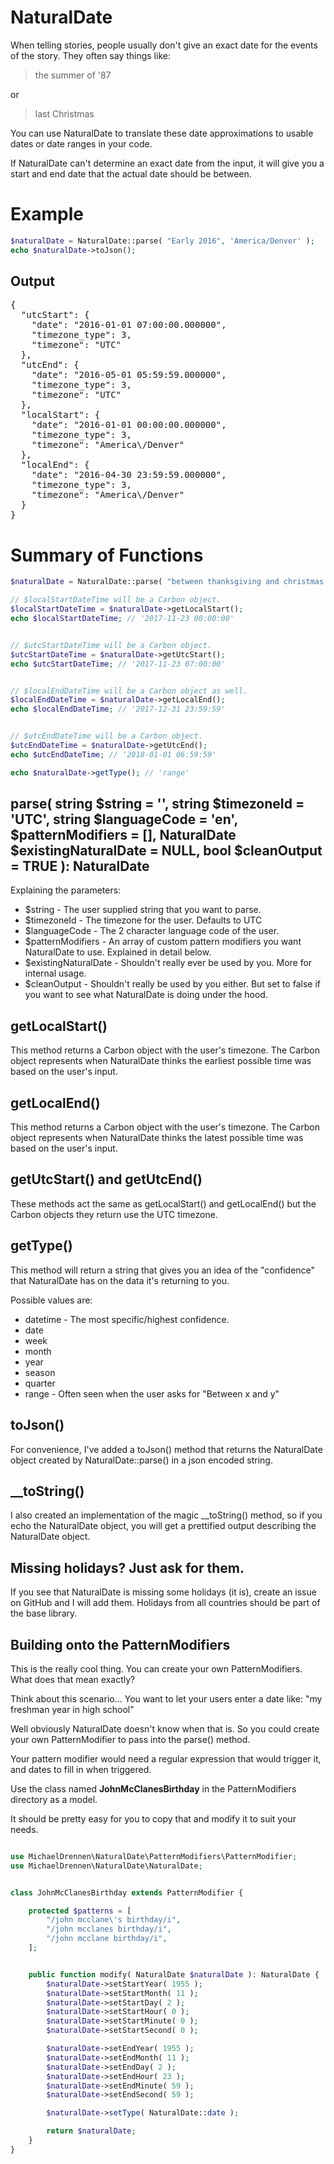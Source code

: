 # NaturalDate  
When telling stories, people usually don't give an exact date for the events of the story. They often say things like:
> the summer of '87

or 
> last Christmas  
  
You can use NaturalDate to translate these date approximations to usable dates or date ranges in your code.  
  
If NaturalDate can't determine an exact date from the input, it will give you a start and end date that the actual date should be between.  
  
# Example
```php  
$naturalDate = NaturalDate::parse( "Early 2016", 'America/Denver' );  
echo $naturalDate->toJson();
```
## Output
<pre>
{  
  "utcStart": {  
    "date": "2016-01-01 07:00:00.000000",  
    "timezone_type": 3,  
    "timezone": "UTC"  
  },  
  "utcEnd": {  
    "date": "2016-05-01 05:59:59.000000",  
    "timezone_type": 3,  
    "timezone": "UTC"  
  },  
  "localStart": {  
    "date": "2016-01-01 00:00:00.000000",  
    "timezone_type": 3,  
    "timezone": "America\/Denver"  
  },  
  "localEnd": {  
    "date": "2016-04-30 23:59:59.000000",  
    "timezone_type": 3,  
    "timezone": "America\/Denver"  
  }  
}
</pre>

# Summary of Functions

```php
$naturalDate = NaturalDate::parse( "between thanksgiving and christmas 2017", 'America/Denver' );

// $localStartDateTime will be a Carbon object.
$localStartDateTime = $naturalDate->getLocalStart();
echo $localStartDateTime; // '2017-11-23 00:00:00'


// $utcStartDateTime will be a Carbon object.
$utcStartDateTime = $naturalDate->getUtcStart();
echo $utcStartDateTime; // '2017-11-23 07:00:00'


// $localEndDateTime will be a Carbon object as well.
$localEndDateTime = $naturalDate->getLocalEnd();
echo $localEndDateTime; // '2017-12-31 23:59:59'


// $utcEndDateTime will be a Carbon object.
$utcEndDateTime = $naturalDate->getUtcEnd();
echo $utcEndDateTime; // '2018-01-01 06:59:59'

echo $naturalDate->getType(); // 'range'

```

## parse( string $string = '', string $timezoneId = 'UTC', string $languageCode = 'en', $patternModifiers = [], NaturalDate $existingNaturalDate = NULL, bool $cleanOutput = TRUE ): NaturalDate
Explaining the parameters:
- $string - The user supplied string that you want to parse.
- $timezoneId - The timezone for the user. Defaults to UTC
- $languageCode - The 2 character language code of the user.
- $patternModifiers - An array of custom pattern modifiers you want NaturalDate to use. Explained in detail below.
- $existingNaturalDate - Shouldn't really ever be used by you. More for internal usage.
- $cleanOutput - Shouldn't really be used by you either. But set to false if you want to see what NaturalDate is doing under the hood.

## getLocalStart()
This method returns a Carbon object with the user's timezone. The Carbon object represents when NaturalDate thinks the earliest possible time was based on the user's input.

## getLocalEnd()
This method returns a Carbon object with the user's timezone. The Carbon object represents when NaturalDate thinks the latest possible time was based on the user's input.

## getUtcStart() and getUtcEnd()
These methods act the same as getLocalStart() and getLocalEnd() but the Carbon objects they return use the UTC timezone.

## getType()
This method will return a string that gives you an idea of the "confidence" that NaturalDate has on the data it's returning to you.

Possible values are:
- datetime - The most specific/highest confidence.
- date
- week       
- month      
- year       
- season     
- quarter    
- range - Often seen when the user asks for "Between x and y"  

## toJson()
For convenience, I've added a toJson() method that returns the NaturalDate object created by NaturalDate::parse() in a json encoded string.    

## __toString()
I also created an implementation of the magic __toString() method, so if you echo the NaturalDate object, you will get a prettified output describing the NaturalDate object.

## Missing holidays? Just ask for them.
If you see that NaturalDate is missing some holidays (it is), create an issue on GitHub and I will add them. Holidays from all countries should be part of the base library.

## Building onto the PatternModifiers
This is the really cool thing. You can create your own PatternModifiers. What does that mean exactly?

Think about this scenario... 
You want to let your users enter a date like:
"my freshman year in high school"

Well obviously NaturalDate doesn't know when that is. So you could create your own PatternModifier to pass into the parse() method.

Your pattern modifier would need a regular expression that would trigger it, and dates to fill in when triggered.

Use the class named **JohnMcClanesBirthday** in the PatternModifiers directory as a model.

It should be pretty easy for you to copy that and modify it to suit your needs.

```php

use MichaelDrennen\NaturalDate\PatternModifiers\PatternModifier;
use MichaelDrennen\NaturalDate\NaturalDate;


class JohnMcClanesBirthday extends PatternModifier {

    protected $patterns = [
        "/john mcclane\'s birthday/i",
        "/john mcclanes birthday/i",
        "/john mcclane birthday/i",
    ];


    public function modify( NaturalDate $naturalDate ): NaturalDate {
        $naturalDate->setStartYear( 1955 );
        $naturalDate->setStartMonth( 11 );
        $naturalDate->setStartDay( 2 );
        $naturalDate->setStartHour( 0 );
        $naturalDate->setStartMinute( 0 );
        $naturalDate->setStartSecond( 0 );

        $naturalDate->setEndYear( 1955 );
        $naturalDate->setEndMonth( 11 );
        $naturalDate->setEndDay( 2 );
        $naturalDate->setEndHour( 23 );
        $naturalDate->setEndMinute( 59 );
        $naturalDate->setEndSecond( 59 );

        $naturalDate->setType( NaturalDate::date );

        return $naturalDate;
    }
}
```